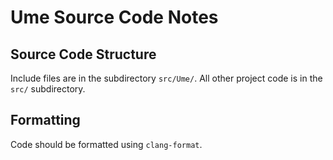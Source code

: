 # Ume Source Code Notes

## Source Code Structure

Include files are in the subdirectory `src/Ume/`.  All other project
code is in the `src/` subdirectory.


## Formatting

Code should be formatted using `clang-format`.
